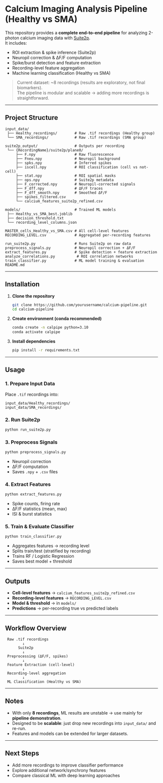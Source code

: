 # Calcium Imaging Analysis Pipeline (Healthy vs SMA)

This repository provides a **complete end-to-end pipeline** for analyzing 2-photon calcium imaging data with [Suite2p](https://github.com/MouseLand/suite2p).  
It includes:

- ROI extraction & spike inference (Suite2p)  
- Neuropil correction & ΔF/F computation  
- Spike/burst detection and feature extraction  
- Recording-level feature aggregation  
- Machine learning classification (Healthy vs SMA)  

> Current dataset: ~8 recordings (results are exploratory, not final biomarkers).  
The pipeline is modular and scalable → adding more recordings is straightforward.  

---

##  Project Structure

```
input_data/                
 ├── Healthy_recordings/        # Raw .tif recordings (Healthy group)
 └── SMA_recordings/            # Raw .tif recordings (SMA group)

suite2p_output/                 # Outputs per recording
 └── {RecordingName}/suite2p/plane0/
     ├── F.npy                  # Raw fluorescence
     ├── Fneu.npy               # Neuropil background
     ├── spks.npy               # Inferred spikes
     ├── iscell.npy             # ROI classification (cell vs not-cell)
     ├── stat.npy               # ROI spatial masks
     ├── ops.npy                # Suite2p metadata
     ├── F_corrected.npy        # Neuropil-corrected signals
     ├── F_dff.npy              # ΔF/F traces
     ├── F_dff_smooth.npy       # Smoothed ΔF/F
     ├── spikes_filtered.csv
     └── calcium_features_suite2p_refined.csv

models/                         # Trained ML models
 ├── Healthy_vs_SMA_best.joblib
 ├── decision_threshold.txt
 └── recording_level_columns.json

MASTER_cells_Healthy_vs_SMA.csv # All cell-level features
RECORDING_LEVEL.csv             # Aggregated per-recording features

run_suite2p.py                  # Runs Suite2p on raw data
preprocess_signals.py           # Neuropil correction + ΔF/F
extract_features.py             # Spike detection + feature extraction
analyze_correlations.py          # ROI correlation networks
train_classifier.py             # ML model training & evaluation
README.md
```

---

## Installation

1. **Clone the repository**
   ```bash
   git clone https://github.com/yourusername/calcium-pipeline.git
   cd calcium-pipeline
   ```

2. **Create environment (conda recommended)**
   ```bash
   conda create -n calpipe python=3.10
   conda activate calpipe
   ```

3. **Install dependencies**
   ```bash
   pip install -r requirements.txt
   ```

---

## Usage

### 1. Prepare Input Data
Place `.tif` recordings into:
```
input_data/Healthy_recordings/
input_data/SMA_recordings/
```

### 2. Run Suite2p
```bash
python run_suite2p.py
```

### 3. Preprocess Signals
```bash
python preprocess_signals.py
```
- Neuropil correction  
- ΔF/F computation  
- Saves `.npy` + `.csv` files  

### 4. Extract Features
```bash
python extract_features.py
```
- Spike counts, firing rate  
- ΔF/F statistics (mean, max)  
- ISI & burst statistics  

### 5. Train & Evaluate Classifier
```bash
python train_classifier.py
```
- Aggregates features → recording level  
- Splits train/test (stratified by recording)  
- Trains RF / Logistic Regression  
- Saves best model + threshold  

---

## Outputs

- **Cell-level features** → `calcium_features_suite2p_refined.csv`  
- **Recording-level features** → `RECORDING_LEVEL.csv`  
- **Model & threshold** → in `models/`  
- **Predictions** → per-recording true vs predicted labels  

---

##  Workflow Overview

```
 Raw .tif recordings
        ↓
      Suite2p
        ↓
 Preprocessing (ΔF/F, spikes)
        ↓
 Feature Extraction (cell-level)
        ↓
 Recording-level aggregation
        ↓
 ML Classification (Healthy vs SMA)
```

---

##  Notes

- With only **8 recordings**, ML results are unstable → use mainly for **pipeline demonstration**.  
- Designed to be **scalable**: just drop new recordings into `input_data/` and re-run.  
- Features and models can be extended for larger datasets.  

---

## Next Steps

- Add more recordings to improve classifier performance  
- Explore additional network/synchrony features  
- Compare classical ML with deep learning approaches  

 
